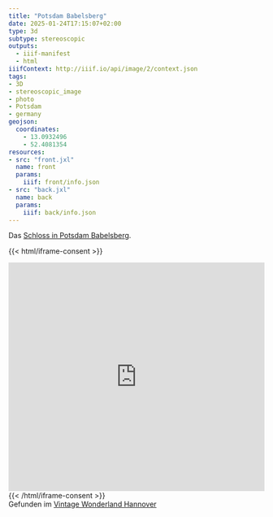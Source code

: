 ```yaml
---
title: "Potsdam Babelsberg"
date: 2025-01-24T17:15:07+02:00
type: 3d
subtype: stereoscopic
outputs:
  - iiif-manifest
  - html
iiifContext: http://iiif.io/api/image/2/context.json
tags:
- 3D
- stereoscopic_image
- photo
- Potsdam
- germany
geojson:
  coordinates:
    - 13.0932496
    - 52.4081354
resources:
- src: "front.jxl"
  name: front
  params:
    iiif: front/info.json
- src: "back.jxl"
  name: back
  params:
    iiif: back/info.json
---
```


Das [Schloss in Potsdam Babelsberg](https://de.wikipedia.org/wiki/Schloss_Babelsberg).

<!--more-->

{{< html/iframe-consent >}}
<iframe src="https://www.google.de/maps/@52.4081354,13.0932496,3a,75y,139.09h,100.87t/data=!3m8!1e1!3m6!1sAF1QipP0EJj1p68IrXbd5QvCMAsOKdyQS3HUoGFXCGUt!2e10!3e11!6shttps:%2F%2Flh5.googleusercontent.com%2Fp%2FAF1QipP0EJj1p68IrXbd5QvCMAsOKdyQS3HUoGFXCGUt%3Dw203-h100-k-no-pi-0-ya263.0271-ro0-fo100!7i8192!8i4096?entry=ttu" width="100%" height="450" style="border:0;" allowfullscreen="" loading="lazy"></iframe>
{{< /html/iframe-consent >}}

<div class="source">Gefunden im <a href="https://www.facebook.com/vintagebythesea">Vintage Wonderland Hannover</a></div>
